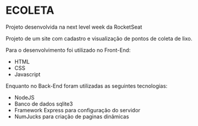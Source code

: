 # ECOLETA
 Projeto desenvolvida na next level week da RocketSeat
 
 Projeto de um site com cadastro e visualização de pontos de coleta de lixo.
 
 Para o desenvolvimento foi utilizado no Front-End:
- HTML
- CSS
- Javascript

Enquanto no Back-End foram utilizadas as seguintes tecnologias:
- NodeJS
- Banco de dados sqlite3
- Framework Express para configuração do servidor
- NumJucks para criação de paginas dinâmicas

